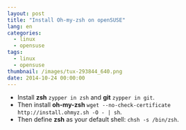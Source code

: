 ```yaml
---
layout: post
title: "Install Oh-my-zsh on openSUSE"
lang: en
categories:
  - linux
  - opensuse
tags:
  - linux
  - opensuse
thumbnail: /images/tux-293844_640.png
date: 2014-10-24 00:00:00
---
```


+ Install **zsh** `zypper in zsh` and **git** `zypper in git`.
+ Then install **oh-my-zsh** `wget --no-check-certificate http://install.ohmyz.sh -O - | sh`.
+ Then define **zsh** as your default shell: `chsh -s /bin/zsh`.

